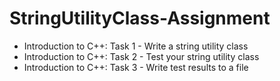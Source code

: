 # StringUtilityClass-Assignment
- Introduction to C++: Task 1 - Write a string utility class
- Introduction to C++: Task 2 - Test your string utility class
- Introduction to C++: Task 3 - Write test results to a file 
